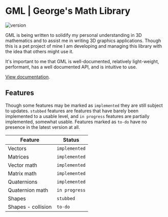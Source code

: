 # GML | George's Math Library

![version](https://img.shields.io/badge/version-0.1a-blue.svg?maxAge=2592000)

GML is being written to solidify my personal understanding in 3D mathematics and to assist me in writing 3D graphics applications. Though this is a pet project of mine I am developing and managing this library with the idea that others might use it.

It's important to me that GML is well-documented, relatively light-weight, performant, has a well documented API, and is intuitive to use.

[View documentation](https://george-mcdonagh.github.io/gml/documentation/html/).

## Features

Though some features may be marked as `implemented` they are still subject to updates. `stubbed` features are features that have barely been implemented to a usable level, and `in progress` features are partially implemented, somewhat usable. Features marked as `to-do` have no presence in the latest version at all.

| Feature | Status |
| --- | --- |
| Vectors | `implemented` |
| Matrices | `implemented` |
| Vector math | `implemented` |
| Matrix math | `implemented` |
| Quaternions | `implemented` |
| Quaternion math | `in progress` |
| Shapes | `stubbed` |
| Shapes - collision | `to-do` |
